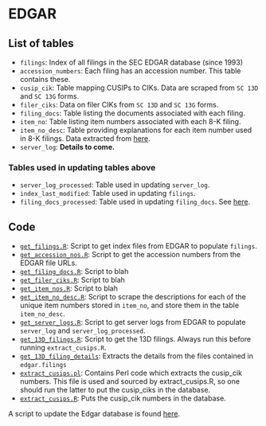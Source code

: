 # EDGAR

## List of tables

- `filings`: Index of all filings in the SEC EDGAR database (since 1993)
- `accession_numbers`: Each filing has an accession number. This table contains these.
- `cusip_cik`: Table mapping CUSIPs to CIKs. Data are scraped from `SC 13D` and `SC 13G` forms.
- `filer_ciks`: Data on filer CIKs from `SC 13D` and `SC 13G` forms.
- `filing_docs`: Table listing the documents associated with each filing. 
- `item_no`: Table listing item numbers associated with each 8-K filing.
- `item_no_desc`: Table providing explanations for each item number used in 8-K filings. Data extracted from [here](https://www.sec.gov/fast-answers/answersform8khtm.html).
- `server_log`: **Details to come.**

### Tables used in updating tables above
- `server_log_processed`: Table used in updating `server_log`.
- `index_last_modified`: Table used in updating `filings`.
- `filing_docs_processed`: Table used in updating `filing_docs`. See [here](filing_docs.md).

## Code

- [`get_filings.R`](get_filings.R): Script to get index files from EDGAR to populate `filings`.
- [`get_accession_nos.R`](get_accession_nos.R): Script to get the accession numbers from the EDGAR file URLs.
- [`get_filing_docs.R`](get_filing_docs.R): Script to blah 
- [`get_filer_ciks.R`](get_filer_ciks.R): Script to blah
- [`get_item_nos.R`](get_item_nos.R): Script to blah
- [`get_item_no_desc.R`](get_item_no_desc.R): Script to scrape the descriptions for each of the unique item numbers stored in `item_no`, and store them in the table `item_no_desc`.
- [`get_server_logs.R`](server_logs/get_server_logs.R): Script to get server logs from EDGAR to populate `server_log` and `server_log_processed`.
- [`get_13D_filings.R`](get_13D_filings.R): Script to get the 13D filings. Always run this before running `extract_cusips.R`.
- [`get_13D_filing_details`](get_13D_filing_details.R): Extracts the details from the files contained in `edgar.filings`
- [`extract_cusips.pl`](extract_cusips.pl): Contains Perl code which extracts the cusip_cik numbers. This file is used and sourced by extract_cusips.R, so one should run the latter to put the cusip_ciks in the database.
- [`extract_cusips.R`](extract_cusips.R): Puts the cusip_cik numbers in the database.

A script to update the Edgar database is found [here](update_edgar.sh).


